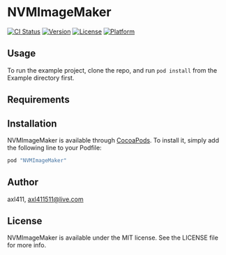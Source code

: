 # NVMImageMaker

[![CI Status](http://img.shields.io/travis/axl411/NVMImageMaker.svg?style=flat)](https://travis-ci.org/axl411/NVMImageMaker)
[![Version](https://img.shields.io/cocoapods/v/NVMImageMaker.svg?style=flat)](http://cocoapods.org/pods/NVMImageMaker)
[![License](https://img.shields.io/cocoapods/l/NVMImageMaker.svg?style=flat)](http://cocoapods.org/pods/NVMImageMaker)
[![Platform](https://img.shields.io/cocoapods/p/NVMImageMaker.svg?style=flat)](http://cocoapods.org/pods/NVMImageMaker)

## Usage

To run the example project, clone the repo, and run `pod install` from the Example directory first.

## Requirements

## Installation

NVMImageMaker is available through [CocoaPods](http://cocoapods.org). To install
it, simply add the following line to your Podfile:

```ruby
pod "NVMImageMaker"
```

## Author

axl411, axl411511@live.com

## License

NVMImageMaker is available under the MIT license. See the LICENSE file for more info.
